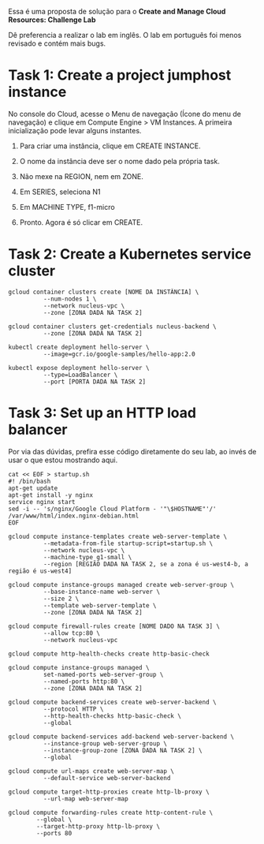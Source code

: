 Essa é uma proposta de solução para o **Create and Manage Cloud Resources: Challenge Lab**

Dê preferencia a realizar o lab em inglês. O lab em português foi menos revisado e contém mais bugs.

# Task 1: Create a project jumphost instance

No console do Cloud, acesse o Menu de navegação (Ícone do menu de navegação) e clique em Compute Engine > VM Instances.
A primeira inicialização pode levar alguns instantes.

1. Para criar uma instância, clique em CREATE INSTANCE.

2. O nome da instância deve ser o nome dado pela própria task.

3. Não mexe na REGION, nem em ZONE.

4. Em SERIES, seleciona N1

5. Em MACHINE TYPE, f1-micro

6. Pronto. Agora é só clicar em CREATE.

# Task 2: Create a Kubernetes service cluster

```shell
gcloud container clusters create [NOME DA INSTÂNCIA] \
          --num-nodes 1 \
          --network nucleus-vpc \
          --zone [ZONA DADA NA TASK 2]
```

```shell
gcloud container clusters get-credentials nucleus-backend \
          --zone [ZONA DADA NA TASK 2]
```

```shell
kubectl create deployment hello-server \
          --image=gcr.io/google-samples/hello-app:2.0
```

```shell
kubectl expose deployment hello-server \
          --type=LoadBalancer \
          --port [PORTA DADA NA TASK 2]
```

Task 3: Set up an HTTP load balancer
=============================================

Por via das dúvidas, prefira esse código diretamente do seu lab, ao invés de usar o que estou mostrando aqui.

```shell
cat << EOF > startup.sh
#! /bin/bash
apt-get update
apt-get install -y nginx
service nginx start
sed -i -- 's/nginx/Google Cloud Platform - '"\$HOSTNAME"'/' /var/www/html/index.nginx-debian.html
EOF
```

```shell
gcloud compute instance-templates create web-server-template \
          --metadata-from-file startup-script=startup.sh \
          --network nucleus-vpc \
          --machine-type g1-small \
          --region [REGIÃO DADA NA TASK 2, se a zona é us-west4-b, a região é us-west4]
```

```shell
gcloud compute instance-groups managed create web-server-group \
          --base-instance-name web-server \
          --size 2 \
          --template web-server-template \
          --zone [ZONA DADA NA TASK 2]
```

```shell
gcloud compute firewall-rules create [NOME DADO NA TASK 3] \
          --allow tcp:80 \
          --network nucleus-vpc
```

```shell
gcloud compute http-health-checks create http-basic-check
```

```shell
gcloud compute instance-groups managed \
          set-named-ports web-server-group \
          --named-ports http:80 \
          --zone [ZONA DADA NA TASK 2]
```

```shell
gcloud compute backend-services create web-server-backend \
          --protocol HTTP \
          --http-health-checks http-basic-check \
          --global
```

```shell
gcloud compute backend-services add-backend web-server-backend \
          --instance-group web-server-group \
          --instance-group-zone [ZONA DADA NA TASK 2] \
          --global
```

```shell
gcloud compute url-maps create web-server-map \
          --default-service web-server-backend
```

```shell
gcloud compute target-http-proxies create http-lb-proxy \
          --url-map web-server-map
```

```shell
gcloud compute forwarding-rules create http-content-rule \
        --global \
        --target-http-proxy http-lb-proxy \
        --ports 80
```
